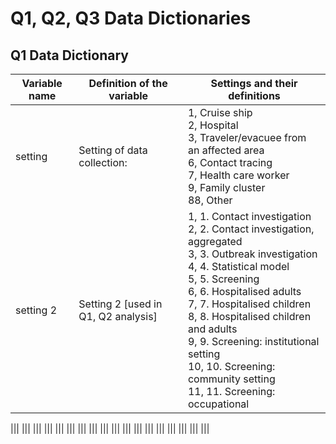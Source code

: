 
# Q1, Q2, Q3 Data Dictionaries

## Q1 Data Dictionary

|          Variable name                                                                | Definition of the variable                  | Settings and their definitions                                               |
|---------------------------------------------------------------------------------------|---------------------------------------------|------------------------------------------------------------------------------|
|setting	                                                                            |Setting of data collection:	              | 1, Cruise ship <br /> 2, Hospital<br /> 3, Traveler/evacuee from an affected area<br /> 6, Contact tracing<br /> 7, Health care worker<br /> 9, Family cluster<br /> 88, Other|
|setting 2	                                                                            |Setting 2 [used in Q1, Q2 analysis]          |	1, 1. Contact investigation <br />2, 2. Contact investigation, aggregated <br /> 3, 3. Outbreak investigation <br /> 4, 4. Statistical model <br /> 5, 5. Screening <br /> 6, 6. Hospitalised adults <br /> 7, 7. Hospitalised children <br /> 8, 8. Hospitalised children and adults <br />9, 9. Screening: institutional setting <br />10, 10. Screening: community setting<br /> 11, 11. Screening: occupational|

|||
|||
|||
|||
|||
|||
|||
|||
|||
|||
|||
|||
|||
|||
|||
|||
|||
|||
